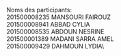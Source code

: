Noms des participants: \
201500008235 MANSOURI FAIROUZ\
201500008941 ABBAD CYLIA \
201500008535 ABDOUN NESRINE\
201500001389 MADANI SARRA AMEL\
201500009429 DAHMOUN LYDIA\

